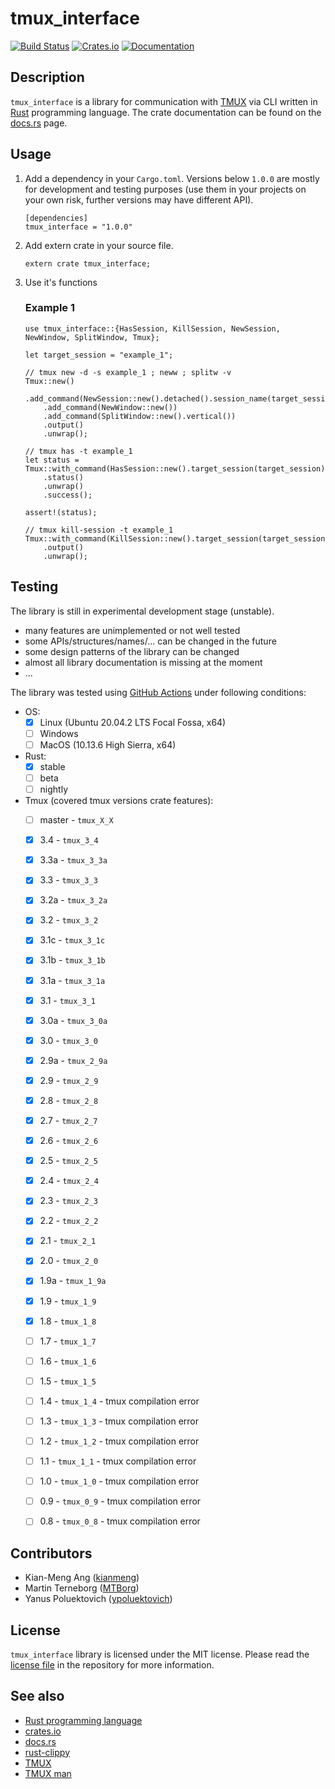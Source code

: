 # tmux_interface

[![Build Status](https://github.com/AntonGepting/tmux-interface-rs/actions/workflows/actions.yml/badge.svg)](https://github.com/AntonGepting/tmux-interface-rs/actions)
[![Crates.io](https://img.shields.io/crates/v/tmux_interface.svg)](https://crates.io/crates/tmux_interface)
[![Documentation](https://docs.rs/tmux_interface/badge.svg)](https://docs.rs/tmux_interface)


## Description

`tmux_interface` is a library for communication with
[TMUX](https://github.com/tmux/tmux) via CLI written in
[Rust](https://www.rust-lang.org/) programming language. The crate
documentation can be found on the
[docs.rs](https://docs.rs/tmux_interface) page.


## Usage


1. Add a dependency in your `Cargo.toml`. Versions below `1.0.0` are
    mostly for development and testing purposes (use them in your projects on
    your own risk, further versions may have different API).

     ```text
     [dependencies]
     tmux_interface = "1.0.0"
     ```

2. Add extern crate in your source file.
     ```
     extern crate tmux_interface;
     ```

3. Use it's functions

     ### Example 1
     ```
     use tmux_interface::{HasSession, KillSession, NewSession, NewWindow, SplitWindow, Tmux};

     let target_session = "example_1";

     // tmux new -d -s example_1 ; neww ; splitw -v
     Tmux::new()
         .add_command(NewSession::new().detached().session_name(target_session))
         .add_command(NewWindow::new())
         .add_command(SplitWindow::new().vertical())
         .output()
         .unwrap();

     // tmux has -t example_1
     let status = Tmux::with_command(HasSession::new().target_session(target_session))
         .status()
         .unwrap()
         .success();

     assert!(status);

     // tmux kill-session -t example_1
     Tmux::with_command(KillSession::new().target_session(target_session))
         .output()
         .unwrap();

     ```

## Testing

The library is still in experimental development stage (unstable).
- many features are unimplemented or not well tested
- some APIs/structures/names/... can be changed in the future
- some design patterns of the library can be changed
- almost all library documentation is missing at the moment
- ...

The library was tested using [GitHub Actions](https://github.com/AntonGepting/tmux-interface-rs/actions)
under following conditions:

- OS:
    - [x] Linux (Ubuntu 20.04.2 LTS Focal Fossa, x64)
    - [ ] Windows
    - [ ] MacOS (10.13.6 High Sierra, x64)

- Rust:
    - [x] stable
    - [ ] beta
    - [ ] nightly

- Tmux (covered tmux versions crate features):
    - [ ] master - `tmux_X_X`
    - [x] 3.4 - `tmux_3_4`
    - [x] 3.3a - `tmux_3_3a`
    - [x] 3.3 - `tmux_3_3`
    - [x] 3.2a - `tmux_3_2a`
    - [x] 3.2 - `tmux_3_2`
    - [x] 3.1c - `tmux_3_1c`
    - [x] 3.1b - `tmux_3_1b`
    - [x] 3.1a - `tmux_3_1a`
    - [x] 3.1 - `tmux_3_1`
    - [x] 3.0a - `tmux_3_0a`
    - [x] 3.0 - `tmux_3_0`
    - [x] 2.9a - `tmux_2_9a`
    - [x] 2.9 - `tmux_2_9`
    - [x] 2.8 - `tmux_2_8`
    - [x] 2.7 - `tmux_2_7`
    - [x] 2.6 - `tmux_2_6`
    - [x] 2.5 - `tmux_2_5`
    - [x] 2.4 - `tmux_2_4`
    - [x] 2.3 - `tmux_2_3`
    - [x] 2.2 - `tmux_2_2`
    - [x] 2.1 - `tmux_2_1`
    - [x] 2.0 - `tmux_2_0`
    - [x] 1.9a - `tmux_1_9a`
    - [x] 1.9 - `tmux_1_9`
    - [x] 1.8 - `tmux_1_8`
    - [ ] 1.7 - `tmux_1_7`
    - [ ] 1.6 - `tmux_1_6`
    - [ ] 1.5 - `tmux_1_5`
    - [ ] 1.4 - `tmux_1_4` - tmux compilation error
    - [ ] 1.3 - `tmux_1_3` - tmux compilation error
    - [ ] 1.2 - `tmux_1_2` - tmux compilation error
    - [ ] 1.1 - `tmux_1_1` - tmux compilation error
    - [ ] 1.0 - `tmux_1_0` - tmux compilation error
    - [ ] 0.9 - `tmux_0_9` - tmux compilation error
    - [ ] 0.8 - `tmux_0_8` - tmux compilation error


## Contributors

* Kian-Meng Ang ([kianmeng](https://github.com/kianmeng))
* Martin Terneborg ([MTBorg](https://github.com/MTBorg))
* Yanus Poluektovich ([ypoluektovich](https://github.com/ypoluektovich))


## License

`tmux_interface` library is licensed under the MIT license. Please read the
[license file](LICENSE.md) in the repository for more information.


## See also

- [Rust programming language](https://www.rust-lang.org/)
- [crates.io](https://www.crates.io/)
- [docs.rs](https://www.docs.rs/)
- [rust-clippy](https://github.com/rust-lang/rust-clippy)
- [TMUX](https://github.com/tmux/tmux)
- [TMUX man](http://man7.org/linux/man-pages/man1/tmux.1.html)
